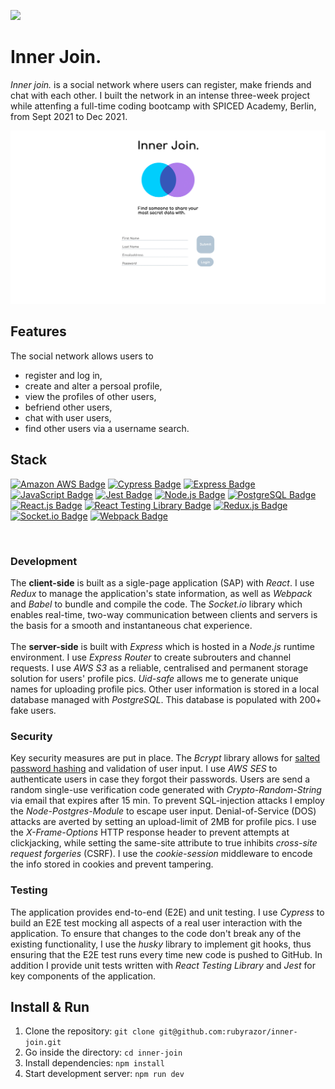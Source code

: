 [<img src="https://img.shields.io/badge/build-passing-green.svg?logo=LOGO">](LINK)

# Inner Join.

_Inner join._ is a social network where users can register, make friends and chat with each other. I built the network in an intense three-week project while attenfing a full-time coding bootcamp with SPICED Academy, Berlin, from Sept 2021 to Dec 2021.

<p align="center">
<img src="/readme-material/registration.png" width="700" alt="Registration page">
</p>

## Features

The social network allows users to

-   register and log in,
-   create and alter a persoal profile,
-   view the profiles of other users,
-   befriend other users,
-   chat with user users,
-   find other users via a username search.

## Stack

[![Amazon AWS Badge](https://img.shields.io/badge/-Amazon%20AWS-232F3E?style=for-the-badge&labelColor=white&logo=amazon%20aws&logoColor=232F3E)](#)
[![Cypress Badge](https://img.shields.io/badge/-cypress-17202C?style=for-the-badge&labelColor=f7efef&logo=cypress&logoColor=17202C)](#)
[![Express Badge](https://img.shields.io/badge/-Express-000000?style=for-the-badge&labelColor=f7efef&logo=express&logoColor=000000)](#)
[![JavaScript Badge](https://img.shields.io/badge/-JavaScript-F0DB4F?style=for-the-badge&labelColor=302d2d&logo=javascript&logoColor=F0DB4F)](#)
[![Jest Badge](https://img.shields.io/badge/-Jest-C21325?style=for-the-badge&labelColor=000000&logo=jest&logoColor=C21325)](#)
[![Node.js Badge](https://img.shields.io/badge/-Node.js-3C873A?style=for-the-badge&labelColor=302d2d&logo=node.js&logoColor=3C873A)](#)
[![PostgreSQL Badge](https://img.shields.io/badge/-PostgreSQL-4169E1?style=for-the-badge&labelColor=f7efef&logo=postgreSQL&logoColor=4169E1)](#)
[![React.js Badge](https://img.shields.io/badge/-React.js-61DAFB?style=for-the-badge&labelColor=302d2d&logo=react&logoColor=61DAFB)](#)
[![React Testing Library Badge](https://img.shields.io/badge/-React%20Testing%20Library-E33332?style=for-the-badge&labelColor=000000&logo=testing-library&logoColor=E33332)](#)
[![Redux.js Badge](https://img.shields.io/badge/-Redux.js-764ABC?style=for-the-badge&labelColor=black&logo=redux&logoColor=764ABC)](#)
[![Socket.io Badge](https://img.shields.io/badge/-Socket.io-010101?style=for-the-badge&labelColor=white&logo=socket.io&logoColor=010101)](#)
[![Webpack Badge](https://img.shields.io/badge/-Webpack-8DD6F9?style=for-the-badge&labelColor=black&logo=webpack&logoColor=8DD6F9)](#)

</br>

### Development

The **client-side** is built as a sigle-page application (SAP) with _React_. I use _Redux_ to manage the application's state information, as well as _Webpack_ and _Babel_ to bundle and compile the code. The _Socket.io_ library which enables real-time, two-way communication between clients and servers is the basis for a smooth and instantaneous chat experience.
</br></br>
The **server-side** is built with _Express_ which is hosted in a _Node.js_ runtime environment. I use _Express Router_ to create subrouters and channel requests. I use _AWS S3_ as a reliable, centralised and permanent storage solution for users' profile pics. _Uid-safe_ allows me to generate unique names for uploading profile pics. Other user information is stored in a local database managed with _PostgreSQL_. This database is populated with 200+ fake users.

### Security

Key security measures are put in place. The _Bcrypt_ library allows for [salted password hashing](https://crackstation.net/hashing-security.htm#normalhashing) and validation of user input. I use _AWS SES_ to authenticate users in case they forgot their passwords. Users are send a random single-use verification code generated with _Crypto-Random-String_ via email that expires after 15 min. To prevent SQL-injection attacks I employ the _Node-Postgres-Module_ to escape user input. Denial-of-Service (DOS) attacks are averted by setting an upload-limit of 2MB for profile pics. I use the _X-Frame-Options_ HTTP response header to prevent attempts at clickjacking, while setting the same-site attribute to true inhibits _cross-site request forgeries_ (CSRF). I use the _cookie-session_ middleware to encode the info stored in cookies and prevent tampering.

### Testing

The application provides end-to-end (E2E) and unit testing. I use _Cypress_ to build an E2E test mocking all aspects of a real user interaction with the application. To ensure that changes to the code don't break any of the existing functionality, I use the _husky_ library to implement git hooks, thus ensuring that the E2E test runs every time new code is pushed to GitHub. In addition I provide unit tests written with _React Testing Library_ and _Jest_ for key components of the application.

## Install & Run

1. Clone the repository: `git clone git@github.com:rubyrazor/inner-join.git`
2. Go inside the directory: `cd inner-join`
3. Install dependencies: `npm install`
4. Start development server: `npm run dev`
